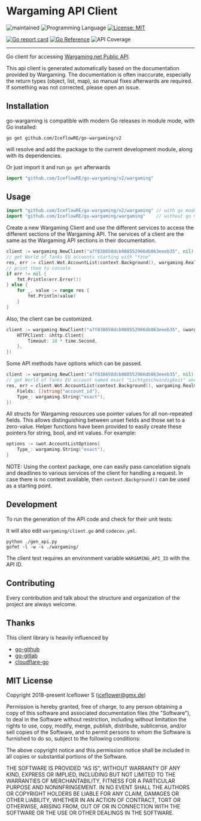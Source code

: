 # Wargaming API Client
![maintained](https://img.shields.io/badge/maintained-yes-brightgreen.svg)
![Programming Language](https://img.shields.io/badge/language-Go-orange.svg)
[![License: MIT](https://img.shields.io/badge/License-MIT-blue.svg)](https://github.com/IceflowRE/go-wargaming/blob/master/LICENSE.md)

[![Go report card](https://goreportcard.com/badge/github.com/IceflowRE/go-wargaming/v2)](https://goreportcard.com/report/github.com/IceflowRE/go-wargaming/v2)
[![Go Reference](https://pkg.go.dev/badge/github.com/IceflowRE/go-wargaming/v2.svg)](https://pkg.go.dev/github.com/IceflowRE/go-wargaming/v2)
![API Coverage](https://img.shields.io/badge/API%20coverage-188%20%2F%20188-green.svg)

---

Go client for accessing [Wargaming.net Public API](https://developers.wargaming.net/documentation/guide/getting-started/).

This api client is generated automatically based on the documentation provided by Wargaming.
The documentation is often inaccurate, especially the return types (object, list, map), so manual fixes afterwards are required. If something was not corrected, please open an issue.

## Installation

go-wargaming is compatible with modern Go releases in module mode, with Go installed:

```shell
go get github.com/IceflowRE/go-wargaming/v2
```

will resolve and add the package to the current development module, along with its dependencies.

Or just import it and run `go get` afterwards

```go
import "github.com/IceflowRE/go-wargaming/v2/wargaming"
```

## Usage

```go
import "github.com/IceflowRE/go-wargaming/v2/wargaming" // with go modules
import "github.com/IceflowRE/go-wargaming/wargaming"    // without go modules
```

Create a new Wargaming Client and use the different services to access the different sections of the Wargaming API.
The services of a client are the same as the Wargaming API sections in their documentation.
```go
client := wargaming.NewClient("a7f838650dcb008552966db063eeeb35", nil)
// get World of Tanks EU accounts starting with "Yzne"
res, err := client.Wot.AccountList(context.Background(), wargaming.RealmEu, "Yzne", nil)
// print them to console
if err != nil {
	fmt.Println(err.Error())
} else {
	for _, value := range res {
		fmt.Println(value)
	}
}
```

Also, the client can be customized.
```go
client := wargaming.NewClient("a7f838650dcb008552966db063eeeb35", &wargaming.ClientOptions{
	HTTPClient: &http.Client{
		Timeout: 10 * time.Second,
	},
})
```

Some API methods have options which can be passed.
```go
client := wargaming.NewClient("a7f838650dcb008552966db063eeeb35", nil)
// get World of Tanks EU account named exact "Lichtgeschwindigkeit" and return only the 'account_id' field
res, err = client.Wot.AccountList(context.Background(), wargaming.RealmEu, "Lichtgeschwindigkeit", &wot.AccountListOptions{
	Fields: []string{"account_id"},
	Type_: wargaming.String("exact"),
})
```

All structs for Wargaming resources use pointer values for all non-repeated fields. This allows distinguishing between unset fields and those set to a zero-value. Helper functions have been provided to easily create these pointers for string, bool, and int values. For example:
```go
options := &wot.AccountListOptions{
	Type_: wargaming.String("exact"),
}
```

NOTE: Using the context package, one can easily pass cancelation signals and deadlines to various services of the client for handling a request. In case there is no context available, then `context.Background()` can be used as a starting point.

## Development

To run the generation of the API code and check for their unit tests:

It will also edit `wargaming/client.go` and `codecov.yml`.

```shell
python ./gen_api.py
gofmt -l -w -s ./wargaming/
```

The client test requires an environment variable `WARGAMING_API_ID` with the API ID.

## Contributing

Every contribution and talk about the structure and organization of the project are always welcome.

## Thanks

This client library is heavily influenced by

- [go-github](https://github.com/google/go-github)
- [go-gitlab](https://github.com/xanzy/go-gitlab)
- [cloudflare-go](https://github.com/cloudflare/cloudflare-go)

## MIT License

Copyright 2018-present Iceflower S (iceflower@gmx.de)

Permission is hereby granted, free of charge, to any person obtaining a copy of this software and associated documentation files (the "Software"), to deal in the Software without restriction, including without limitation the rights to use, copy, modify, merge, publish, distribute, sublicense, and/or sell copies of the Software, and to permit persons to whom the Software is furnished to do so, subject to the following conditions:

The above copyright notice and this permission notice shall be included in all copies or substantial portions of the Software.

THE SOFTWARE IS PROVIDED "AS IS", WITHOUT WARRANTY OF ANY KIND, EXPRESS OR IMPLIED, INCLUDING BUT NOT LIMITED TO THE WARRANTIES OF MERCHANTABILITY, FITNESS FOR A PARTICULAR PURPOSE AND NONINFRINGEMENT. IN NO EVENT SHALL THE AUTHORS OR COPYRIGHT HOLDERS BE LIABLE FOR ANY CLAIM, DAMAGES OR OTHER LIABILITY, WHETHER IN AN ACTION OF CONTRACT, TORT OR OTHERWISE, ARISING FROM, OUT OF OR IN CONNECTION WITH THE SOFTWARE OR THE USE OR OTHER DEALINGS IN THE SOFTWARE.